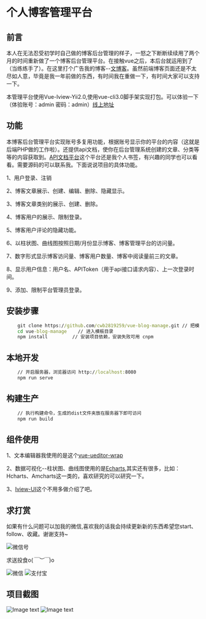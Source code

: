 # 个人博客管理平台 #

## 前言 ##
本人在无法忍受初学时自己做的博客后台管理的样子，一怒之下断断续续用了两个月的时间重新做了一个博客后台管理平台。在接触vue之后，本后台就运用到了（当练练手了）。在这里打个广告我的博客--[文博客](https://cwb763.com)。虽然前端博客页面还是不太尽如人意，毕竟是我一年前做的东西，有时间我在重做一下，有时间大家可以支持一下。

本管理平台使用Vue-Iview-Yii2.0,使用vue-cli3.0脚手架实现打包。可以体验一下（体验账号：admin 密码：admin）[线上地址](http://blog_admin.cwb763.com)

## 功能 ##
本博客后台管理平台实现账号多复用功能，根据账号显示你的平台的内容（这就是后端PHP做的工作啦）。还提供api文档，使你在后台管理系统创建的文章、分类等等的内容获取到。[API文档平台](http://api.cwb763.com)这个平台还是我个人书签，有兴趣的同学也可以看看。需要源码的可以联系我。下面说说项目的具体功能。

1、用户登录、注销

2、博客文章展示、创建、编辑、删除、隐藏显示。

3、博客文章类别的展示、创建、删除。

4、博客用户的展示、限制登录。

5、博客用户评论的隐藏功能。

6、以柱状图、曲线图按照日期/月份显示博客、博客管理平台的访问量。

7、数字形式显示博客访问量、博客用户数量、博客中阅读量前三的文章。

8、显示用户信息：用户名、APIToken（用于api接口请求内容）、上一次登录时间。

9、添加、限制平台管理员登录。

## 安装步骤 ##
```cmd
	git clone https://github.com/cwb2819259/vue-blog-manage.git // 把模板下载到本地
	cd vue-blog-manage    // 进入模板目录
	npm install         // 安装项目依赖，安装失败可用 cnpm
```

## 本地开发 ##
```cmd
	// 开启服务器，浏览器访问 http://localhost:8080
	npm run serve
```
## 构建生产 ##
```cmd
	// 执行构建命令，生成的dist文件夹放在服务器下即可访问
	npm run build
```

## 组件使用 ##
1、文本编辑器我使用的是这个[vue-ueditor-wrap](https://github.com/HaoChuan9421/vue-ueditor-wrap)

2、数据可视化--柱状图、曲线图使用的是[Echarts](https://www.echartsjs.com/index.html),其实还有很多，比如：Hcharts、Amcharts这一类的，喜欢研究的可以研究一下。

3、[Iview-UI](https://www.iviewui.com/)这个不用多做介绍了吧。

## 求打赏 ##
如果有什么问题可以加我的微信,喜欢我的话我会持续更新新的东西希望您start、follow、收藏。谢谢支持~

![微信号](https://github.com/cwb2819259/vue-blog-manage/master/pnd/weixin.png)

求送投食o(*￣︶￣*)o

![微信](https://github.com/cwb2819259/vue-blog-manage/master/pnd/wchart.jpg)
![支付宝](https://github.com/cwb2819259/vue-blog-manage/master/pnd/ali.jpg)

## 项目截图 ##
![Image text](https://github.com/cwb2819259/vue-blog-manage/master/pnd/item1.png)
![Image text](https://github.com/cwb2819259/vue-blog-manage/master/pnd/item2.png)
